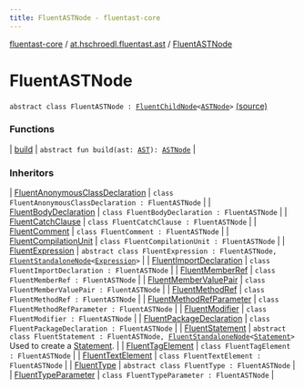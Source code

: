 ```yaml
---
title: FluentASTNode - fluentast-core
---
```


[fluentast-core](../../index.html) / [at.hschroedl.fluentast.ast](../index.html) / [FluentASTNode](.)

# FluentASTNode

`abstract class FluentASTNode : `[`FluentChildNode`](../-fluent-child-node/index.html)`<`[`ASTNode`](https://help.eclipse.org/neon/topic/org.eclipse.jdt.doc.isv/reference/api/org/eclipse/jdt/core/dom/ASTNode.html)`>` [(source)](https://github.com/hschroedl/FluentAST/tree/master/core/src/main/kotlin//at.hschroedl.fluentast/ast/ASTNode.kt#L10)

### Functions

| [build](build.html) | `abstract fun build(ast: `[`AST`](https://help.eclipse.org/neon/topic/org.eclipse.jdt.doc.isv/reference/api/org/eclipse/jdt/core/dom/AST.html)`): `[`ASTNode`](https://help.eclipse.org/neon/topic/org.eclipse.jdt.doc.isv/reference/api/org/eclipse/jdt/core/dom/ASTNode.html) |

### Inheritors

| [FluentAnonymousClassDeclaration](../-fluent-anonymous-class-declaration/index.html) | `class FluentAnonymousClassDeclaration : FluentASTNode` |
| [FluentBodyDeclaration](../-fluent-body-declaration/index.html) | `class FluentBodyDeclaration : FluentASTNode` |
| [FluentCatchClause](../-fluent-catch-clause/index.html) | `class FluentCatchClause : FluentASTNode` |
| [FluentComment](../-fluent-comment/index.html) | `class FluentComment : FluentASTNode` |
| [FluentCompilationUnit](../-fluent-compilation-unit/index.html) | `class FluentCompilationUnit : FluentASTNode` |
| [FluentExpression](../../at.hschroedl.fluentast.ast.expression/-fluent-expression/index.html) | `abstract class FluentExpression : FluentASTNode, `[`FluentStandaloneNode`](../-fluent-standalone-node/index.html)`<`[`Expression`](https://help.eclipse.org/neon/topic/org.eclipse.jdt.doc.isv/reference/api/org/eclipse/jdt/core/dom/Expression.html)`>` |
| [FluentImportDeclaration](../-fluent-import-declaration/index.html) | `class FluentImportDeclaration : FluentASTNode` |
| [FluentMemberRef](../-fluent-member-ref/index.html) | `class FluentMemberRef : FluentASTNode` |
| [FluentMemberValuePair](../-fluent-member-value-pair/index.html) | `class FluentMemberValuePair : FluentASTNode` |
| [FluentMethodRef](../-fluent-method-ref/index.html) | `class FluentMethodRef : FluentASTNode` |
| [FluentMethodRefParameter](../-fluent-method-ref-parameter/index.html) | `class FluentMethodRefParameter : FluentASTNode` |
| [FluentModifier](../-fluent-modifier/index.html) | `class FluentModifier : FluentASTNode` |
| [FluentPackageDeclaration](../-fluent-package-declaration/index.html) | `class FluentPackageDeclaration : FluentASTNode` |
| [FluentStatement](../../at.hschroedl.fluentast.ast.statement/-fluent-statement/index.html) | `abstract class FluentStatement : FluentASTNode, `[`FluentStandaloneNode`](../-fluent-standalone-node/index.html)`<`[`Statement`](https://help.eclipse.org/neon/topic/org.eclipse.jdt.doc.isv/reference/api/org/eclipse/jdt/core/dom/Statement.html)`>`<br>Used to create a [Statement](https://help.eclipse.org/neon/topic/org.eclipse.jdt.doc.isv/reference/api/org/eclipse/jdt/core/dom/Statement.html). |
| [FluentTagElement](../-fluent-tag-element/index.html) | `class FluentTagElement : FluentASTNode` |
| [FluentTextElement](../-fluent-text-element/index.html) | `class FluentTextElement : FluentASTNode` |
| [FluentType](../../at.hschroedl.fluentast.ast.type/-fluent-type/index.html) | `abstract class FluentType : FluentASTNode` |
| [FluentTypeParameter](../-fluent-type-parameter/index.html) | `class FluentTypeParameter : FluentASTNode` |

